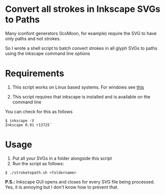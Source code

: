 # Convert all strokes in Inkscape SVGs to Paths

Many iconfont generators (IcoMoon, for example) require the SVG to have only paths and not strokes.

So I wrote a shell script to batch convert strokes in all glyph SVGs to paths using the inkscape command line options

# Requirements

1. This script works on Linux based systems. For windows see [this](https://github.com/mtgibbs/inkscape-stroke-to-path)

2. This script requires that inkscape is installed and is available on the command line

You can check for this as follows

```
$ inkscape -V
Inkscape 0.91 r13725`
```

# Usage
1. Put all your SVGs in a folder alongside this script
2. Run the script as follows:

```
$ ./stroketopath.sh <foldername>
```

**P.S.:** Inkscape GUI opens and closes for every SVG file being processed. Yes, it is annoying but I don't know how to prevent that.
